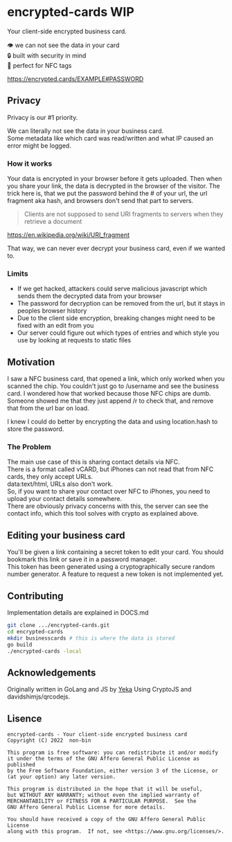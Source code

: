 # encrypted-cards WIP

Your client-side encrypted business card.

👁 we can not see the data in your card  
🔒 built with security in mind  
📱 perfect for NFC tags  

<https://encrypted.cards/EXAMPLE#PASSWORD>

## Privacy

Privacy is our #1 priority.

We can literally not see the data in your business card.  
Some metadata like which card was read/written and what IP caused an error might be logged.

### How it works

Your data is encrypted in your browser before it gets uploaded.
Then when you share your link, the data is decrypted in the browser of the visitor.
The trick here is, that we put the password behind the # of your url, the url fragment aka hash, and browsers don't send that part to servers.

> Clients are not supposed to send URI fragments to servers when they retrieve a document

<https://en.wikipedia.org/wiki/URI_fragment>

That way, we can never ever decrypt your business card, even if we wanted to.

### Limits

- If we get hacked, attackers could serve malicious javascript which sends them the decrypted data from your browser
- The password for decryption can be removed from the url, but it stays in peoples browser history
- Due to the client side encryption, breaking changes might need to be fixed with an edit from you
- Our server could figure out which types of entries and which style you use by looking at requests to static files

## Motivation

I saw a NFC business card, that opened a link, which only worked when you scanned the chip.
You couldn't just go to /username and see the business card.
I wondered how that worked because those NFC chips are dumb.
Someone showed me that they just append /r to check that, and remove that from the url bar on load.

I knew I could do better by encrypting the data and using location.hash to store the password.

### The Problem

The main use case of this is sharing contact details via NFC.  
There is a format called vCARD, but iPhones can not read that from NFC cards, they only accept URLs.  
data:text/html, URLs also don't work.  
So, if you want to share your contact over NFC to iPhones, you need to upload your contact details somewhere.  
There are obviously privacy concerns with this, the server can see the contact info, which this tool solves with crypto as explained above.

## Editing your business card

You'll be given a link containing a secret token to edit your card. You should bookmark this link or save it in a password manager.  
This token has been generated using a cryptographically secure random number generator.
A feature to request a new token is not implemented yet.

## Contributing

Implementation details are explained in DOCS.md  

```sh
git clone .../encrypted-cards.git
cd encrypted-cards
mkdir businesscards # this is where the data is stored
go build
./encrypted-cards -local
```

## Acknowledgements

Originally written in GoLang and JS by [Yeka](https://forum.dangerousthings.com/u/yeka/summary)
Using CryptoJS and davidshimjs/qrcodejs.  

## Lisence

```lisence
encrypted-cards - Your client-side encrypted business card
Copyright (C) 2022  non-bin

This program is free software: you can redistribute it and/or modify
it under the terms of the GNU Affero General Public License as published
by the Free Software Foundation, either version 3 of the License, or
(at your option) any later version.

This program is distributed in the hope that it will be useful,
but WITHOUT ANY WARRANTY; without even the implied warranty of
MERCHANTABILITY or FITNESS FOR A PARTICULAR PURPOSE.  See the
GNU Affero General Public License for more details.

You should have received a copy of the GNU Affero General Public License
along with this program.  If not, see <https://www.gnu.org/licenses/>.
```
